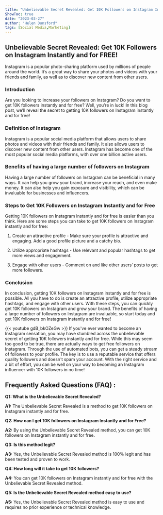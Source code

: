 ```yaml
---
title: "Unbelievable Secret Revealed: Get 10K Followers on Instagram Instantly and for FREE!"
ShowToc: true 
date: "2023-03-27"
author: "Helen Dunsford" 
tags: [Social Media,Marketing]
---
```

## Unbelievable Secret Revealed: Get 10K Followers on Instagram Instantly and for FREE!

Instagram is a popular photo-sharing platform used by millions of people around the world. It’s a great way to share your photos and videos with your friends and family, as well as to discover new content from other users.

### Introduction

Are you looking to increase your followers on Instagram? Do you want to get 10K followers instantly and for free? Well, you’re in luck! In this blog post, we’ll reveal the secret to getting 10K followers on Instagram instantly and for free!

### Definition of Instagram

Instagram is a popular social media platform that allows users to share photos and videos with their friends and family. It also allows users to discover new content from other users. Instagram has become one of the most popular social media platforms, with over one billion active users.

### Benefits of having a large number of followers on Instagram

Having a large number of followers on Instagram can be beneficial in many ways. It can help you grow your brand, increase your reach, and even make money. It can also help you gain exposure and visibility, which can be invaluable for businesses and influencers.

### Steps to Get 10K Followers on Instagram Instantly and for Free

Getting 10K followers on Instagram instantly and for free is easier than you think. Here are some steps you can take to get 10K followers on Instagram instantly and for free:

1. Create an attractive profile - Make sure your profile is attractive and engaging. Add a good profile picture and a catchy bio.

2. Utilize appropriate hashtags - Use relevant and popular hashtags to get more views and engagement.

3. Engage with other users - Comment on and like other users’ posts to get more followers.

### Conclusion

In conclusion, getting 10K followers on Instagram instantly and for free is possible. All you have to do is create an attractive profile, utilize appropriate hashtags, and engage with other users. With these steps, you can quickly get 10K followers on Instagram and grow your brand. The benefits of having a large number of followers on Instagram are invaluable, so start today and get 10K followers on Instagram instantly and for free!

{{< youtube gdB_bkOZeGw >}} 
If you've ever wanted to become an Instagram sensation, you may have stumbled across the unbelievable secret of getting 10K followers instantly and for free. While this may seem too good to be true, there are actually ways to get free followers on Instagram. Through the use of automated bots, you can get a steady stream of followers to your profile. The key is to use a reputable service that offers quality followers and doesn't spam your account. With the right service and a bit of effort, you can be well on your way to becoming an Instagram influencer with 10K followers in no time!

## Frequently Asked Questions (FAQ) :
**Q1: What is the Unbelievable Secret Revealed?**

**A1:** The Unbelievable Secret Revealed is a method to get 10K followers on Instagram instantly and for free.

**Q2: How can I get 10K followers on Instagram Instantly and for Free?**

**A2:** By using the Unbelievable Secret Revealed method, you can get 10K followers on Instagram instantly and for free.

**Q3: Is this method legit?**

**A3:** Yes, the Unbelievable Secret Revealed method is 100% legit and has been tested and proven to work.

**Q4: How long will it take to get 10K followers?**

**A4:** You can get 10K followers on Instagram instantly and for free with the Unbelievable Secret Revealed method.

**Q5: Is the Unbelievable Secret Revealed method easy to use?**

**A5:** Yes, the Unbelievable Secret Revealed method is easy to use and requires no prior experience or technical knowledge.


